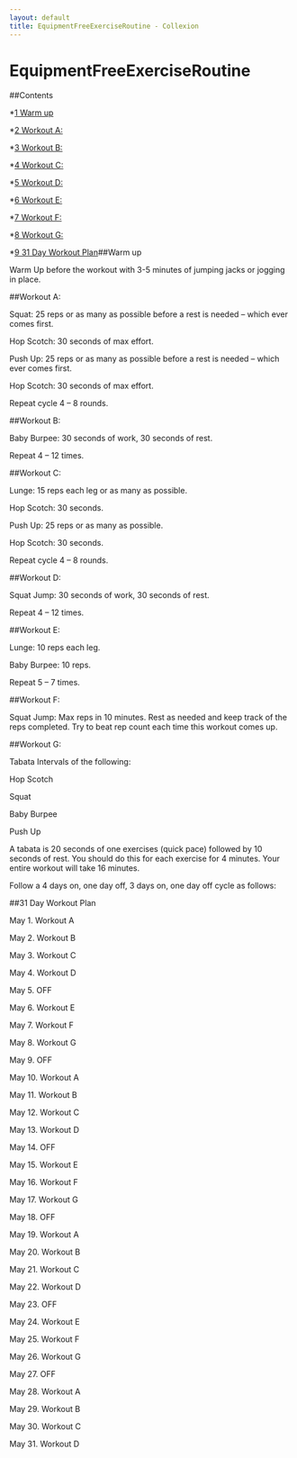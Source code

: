 ```yaml
---
layout: default
title: EquipmentFreeExerciseRoutine - Collexion
---
```


<div id="page">

# EquipmentFreeExerciseRoutine

##Contents

*[1 
Warm up](#Warm_up)


*[2 
Workout A:](#Workout_A:)


*[3 
Workout B:](#Workout_B:)


*[4 
Workout C:](#Workout_C:)


*[5 
Workout D:](#Workout_D:)


*[6 
Workout E:](#Workout_E:)


*[7 
Workout F:](#Workout_F:)


*[8 
Workout G:](#Workout_G:)


*[9 
31 Day Workout Plan](#31_Day_Workout_Plan)##Warm up


Warm Up before the workout with 3-5 minutes of jumping jacks or jogging in place.

##Workout A:


Squat: 25 reps or as many as possible before a rest is needed – which ever comes first.

Hop Scotch: 30 seconds of max effort.

Push Up: 25 reps or as many as possible before a rest is needed – which ever comes first.

Hop Scotch: 30 seconds of max effort.

Repeat cycle 4 – 8 rounds.

##Workout B:


Baby Burpee: 30 seconds of work, 30 seconds of rest.

Repeat 4 – 12 times.

##Workout C:


Lunge: 15 reps each leg or as many as possible.

Hop Scotch: 30 seconds.

Push Up: 25 reps or as many as possible.

Hop Scotch: 30 seconds.

Repeat cycle 4 – 8 rounds.

##Workout D:


Squat Jump: 30 seconds of work, 30 seconds of rest.

Repeat 4 – 12 times.

##Workout E:


Lunge: 10 reps each leg.

Baby Burpee: 10 reps.

Repeat 5 – 7 times.

##Workout F:


Squat Jump: Max reps in 10 minutes. Rest as needed and keep track of the reps completed. Try to beat rep count each time this workout comes up.

##Workout G:


Tabata Intervals of the following:

Hop Scotch

Squat

Baby Burpee

Push Up

A tabata is 20 seconds of one exercises (quick pace) followed by 10 seconds of rest.  You should do this for each exercise for 4 minutes.  Your entire workout will take 16 minutes.

Follow a 4 days on, one day off, 3 days on, one day off cycle as follows:

##31 Day Workout Plan


May 1. Workout A

May 2. Workout B

May 3. Workout C

May 4. Workout D

May 5. OFF

May 6. Workout E

May 7. Workout F

May 8. Workout G

May 9. OFF

May 10. Workout A

May 11. Workout B

May 12. Workout C

May 13. Workout D

May 14. OFF

May 15. Workout E

May 16. Workout F

May 17. Workout G

May 18. OFF

May 19. Workout A

May 20. Workout B

May 21. Workout C

May 22. Workout D

May 23. OFF

May 24. Workout E

May 25. Workout F

May 26. Workout G

May 27. OFF

May 28. Workout A

May 29. Workout B

May 30. Workout C

May 31. Workout D

</div>